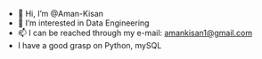 - 👋 Hi, I’m @Aman-Kisan
- 👀 I’m interested in Data Engineering
- 📫 I can be reached through my e-mail: amankisan1@gmail.com
- I have a good grasp on Python, mySQL
<!---
Aman-Kisan/Aman-Kisan is a ✨ special ✨ repository because its `README.md` (this file) appears on your GitHub profile.
You can click the Preview link to take a look at your changes.
--->

